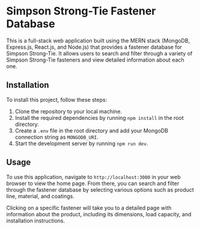 # Simpson Strong-Tie Fastener Database

This is a full-stack web application built using the MERN stack (MongoDB, Express.js, React.js, and Node.js) that provides a fastener database for Simpson Strong-Tie. It allows users to search and filter through a variety of Simpson Strong-Tie fasteners and view detailed information about each one.

## Installation

To install this project, follow these steps:

1. Clone the repository to your local machine.
2. Install the required dependencies by running `npm install` in the root directory.
3. Create a `.env` file in the root directory and add your MongoDB connection string as `MONGODB_URI`.
4. Start the development server by running `npm run dev`.

## Usage

To use this application, navigate to `http://localhost:3000` in your web browser to view the home page. From there, you can search and filter through the fastener database by selecting various options such as product line, material, and coatings.

Clicking on a specific fastener will take you to a detailed page with information about the product, including its dimensions, load capacity, and installation instructions.

